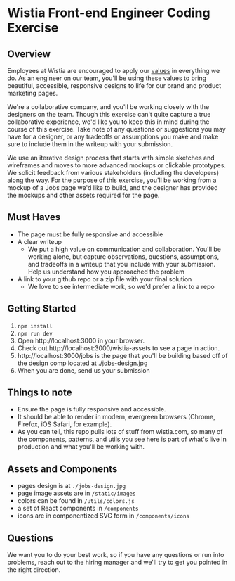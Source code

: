 # Wistia Front-end Engineer Coding Exercise

## Overview
Employees at Wistia are encouraged to apply our [values](https://wistia.com/about/values) in everything we do.  As an engineer on our team, you'll be using these values to bring beautiful, accessible, responsive designs to life for our brand and product marketing pages.

We're a collaborative company, and you'll be working closely with the designers on the team.  Though this exercise can't quite capture a true collaborative experience, we'd like you to keep this in mind during the course of this exercise.  Take note of any questions or suggestions you may have for a designer, or any tradeoffs or assumptions you make and make sure to include them in the writeup with your submission.

We use an iterative design process that starts with simple sketches and wireframes and moves to more advanced mockups or clickable prototypes.  We solicit feedback from various stakeholders (including the developers) along the way.  For the purpose of this exercise, you'll be working from a mockup of a Jobs page we'd like to build, and the designer has provided the mockups and other assets required for the page.

## Must Haves

- The page must be fully responsive and accessible
- A clear writeup
    - We put a high value on communication and collaboration.  You'll be working alone, but capture observations, questions, assumptions, and tradeoffs in a writeup that you include with your submission.  Help us understand how you approached the problem
- A link to your github repo or a zip file with your final solution
    - We love to see intermediate work, so we'd prefer a link to a repo

## Getting Started

1. `npm install`
2. `npm run dev`
3. Open http://localhost:3000 in your browser.
4. Check out http://localhost:3000/wistia-assets to see a page in action.
5. http://localhost:3000/jobs is the page that you'll be building based off of the design comp located at [./jobs-design.jpg](https://github.com/wistia/fe-marketing-engineer-code-test/blob/master/jobs-design.jpg)
6. When you are done, send us your submission

## Things to note

- Ensure the page is fully responsive and accessible.
- It should be able to render in modern, evergreen browsers (Chrome, Firefox, iOS Safari, for example).
- As you can tell, this repo pulls lots of stuff from wistia.com, so many of the components, patterns, and utils you see here is part of what's live in production and what you'll be working with.

## Assets and Components

- pages design is at `./jobs-design.jpg`
- page image assets are in `/static/images`
- colors can be found in `/utils/colors.js`
- a set of React components in `/components`
- icons are in componentized SVG form in `/components/icons`

## Questions

We want you to do your best work, so if you have any questions or run into problems, reach out to the hiring manager and we'll try to get you pointed in the right direction.
